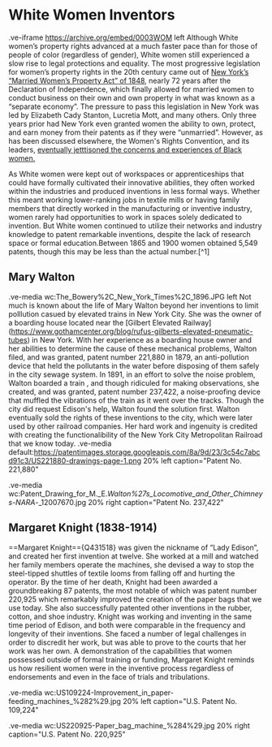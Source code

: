 # White Women Inventors

.ve-iframe https://archive.org/embed/0003WOM left
Although White women’s property rights advanced at a much faster pace than for those of people of color (regardless of gender), White women still experienced a slow rise to legal protections and equality. The most progressive legislation for women’s property rights in the 20th century came out of [New York’s “Married Women’s Property Act” of 1848](https://en.wikipedia.org/wiki/Married_Women%27s_Property_Acts_in_the_United_States#cite_note-khan-8), nearly 72 years after the Declaration of Independence, which finally allowed for married women to conduct business on their own and own property in what was known as a “separate economy”. The pressure to pass this legislation in New York was led by Elizabeth Cady Stanton, Lucretia Mott, and many others. Only three years prior had New York even granted women the ability to own, protect, and earn money from their patents as if they were “unmarried”. However, as has been discussed elsewhere, the Women's Rights Convention, and its leaders, [eventually jetttisoned the concerns and experiences of Black women.](https://www.nps.gov/articles/black-women-and-the-fight-for-voting-rights.htm#:~:text=During%20the%2019th%20and%2020th,gain%20the%20right%20to%20vote)

As White women were kept out of workspaces or apprenticeships that could have formally cultivated their innovative abilities, they often worked within the industries and produced inventions in less formal ways. Whether this meant working lower-ranking jobs in textile mills or having family members that directly worked in the manufacturing or inventive industry, women rarely had opportunities to work in spaces solely dedicated to invention. But White women continued to utilize their networks and industry knowledge to patent remarkable inventions, despite the lack of research space or formal education.Between 1865 and 1900 women obtained 5,549 patents, though this may be less than the actual number.[^1]

## Mary Walton
.ve-media wc:The_Bowery%2C_New_York_Times%2C_1896.JPG left
Not much is known about the life of Mary Walton beyond her inventions to limit polllution casued by elevated trains in New York City. She was the owner of a boarding house located near the [Gilbert Elevated Railway] (https://www.gothamcenter.org/blog/rufus-gilberts-elevated-pneumatic-tubes) in New York. With her experience as a boarding house owner and her abilities to determine the cause of these mechanical problems, Walton filed, and was granted, patent number 221,880 in 1879,  an anti-pollution device that held the pollutants in the water before disposing of them safely in the city sewage system. In 1891, in an effort to solve the noise problem, Walton boarded a train , and though ridiculed for making observations, she created, and was granted, patent number 237,422, a noise-proofing device that muffled the vibrations of the train as it went over the tracks. Though the city did request Edison's help, Walton found the solution first.  Walton eventually sold the rights of these inventions to the city,  which were later used by other railroad companies. Her hard work and ingenuity is credited with creating the functionalibility of the New York City Metropolitan Railroad that we know today. 
.ve-media default:https://patentimages.storage.googleapis.com/8a/9d/23/3c54c7abcd91c3/US221880-drawings-page-1.png 20% left caption="Patent No. 221,880"

.ve-media wc:Patent_Drawing_for_M._E._Walton%27s_Locomotive_and_Other_Chimneys_-_NARA_-_12007670.jpg 20% right caption="Patent No. 237,422"

## Margaret Knight (1838-1914)
==Margaret Knight=={Q431518} was given the nickname of “Lady Edison”, and created her first invention at twelve. She worked at a mill and watched her family members operate the machines, she devised a way to stop the steel-tipped shuttles of textile looms from falling off and hurting the operator. By the time of her death, Knight had been awarded a groundbreaking 87 patents, the most notable of which was patent number 220,925 which remarkably improved the creation of the paper bags that we use today. She also successfully patented other inventions in the rubber, cotton, and shoe industry. Knight was working and inventing in the same time period of Edison, and both were comparable in the frequency and longevity of their inventions. She faced a number of legal challenges in order to discredit her work, but was able to prove to the courts that her work was her own. A demonstration of the capabilities that women possessed outside of formal training or funding, Margaret Knight reminds us how resilient women were in the inventive process regardless of endorsements and even in the face of trials and tribulations. 

.ve-media wc:US109224-Improvement_in_paper-feeding_machines_%282%29.jpg 20% left caption="U.S. Patent No. 109,224"

.ve-media wc:US220925-Paper_bag_machine_%284%29.jpg 20% right caption="U.S. Patent No. 220,925"







